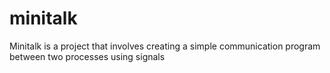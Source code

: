 # minitalk
Minitalk is a project that involves creating a simple communication program between two processes using signals
